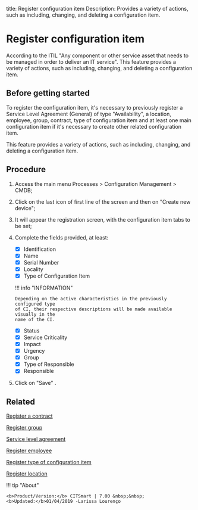 title: Register configuration item
Description: Provides a variety of actions, such as including, changing, and deleting a configuration item. 

# Register configuration item

According to the ITIL "Any component or other service asset that needs to be managed in order to deliver an IT service".
This feature provides a variety of actions, such as including, changing, and deleting a configuration item.

Before getting started
----------------------

To register the configuration item, it's necessary to previously register a
Service Level Agreement (General) of type "Availability", a location, employee,
group, contract, type of configuration item and at least one main configuration
item if it's necessary to create other related configuration item.

This feature provides a variety of actions, such as including, changing, and 
deleting a configuration item.

Procedure
---------

1.  Access the main menu Processes \>
    Configuration Management \> CMDB;

2.  Click on the last icon of first line of the screen and then on "Create new
    device";

3.  It will appear the registration screen, with the configuration item tabs to
    be set;

4.  Complete the fields provided, at least:

    * [x] Identification
    * [x] Name
    * [x] Serial Number
    * [x] Locality 
    * [x] Type of Configuration Item
    
    !!! info "INFORMATION"
    
        Depending on the active characteristics in the previously configured type 
        of CI, their respective descriptions will be made available visually in the 
        name of the CI.
    
    * [x] Status
    * [x] Service Criticality
    * [x] Impact
    * [x] Urgency
    * [x] Group
    * [x] Type of Responsible
    * [x] Responsible

5.  Click on "Save" .

Related
-------

[Register a contract](/en-us/citsmart-7/additional-features/contract-management/use/register-contract.html)

[Register group](/en-us/citsmart-7/initial-settings/access-settings/user/register-groups.html)

[Service level agreement](/en-us/citsmart-7/processes/service-level/use/service-level-agreement.html)

[Register employee](/en-us/citsmart-7/initial-settings/access-settings/user/register-employee.html)

[Register type of configuration item](/en-us/citsmart-7/processes/configuration/configuration/register-type-ic.html)

[Register location](/en-us/citsmart-7/platform-administration/region-and-language/register-locations.html)

!!! tip "About"

    <b>Product/Version:</b> CITSmart | 7.00 &nbsp;&nbsp;
    <b>Updated:</b>01/04/2019 -Larissa Lourenço

